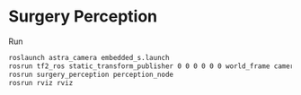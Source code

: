 # Surgery Perception

Run
```sh
roslaunch astra_camera embedded_s.launch
rosrun tf2_ros static_transform_publisher 0 0 0 0 0 0 world_frame camera_link
rosrun surgery_perception perception_node
rosrun rviz rviz
```
